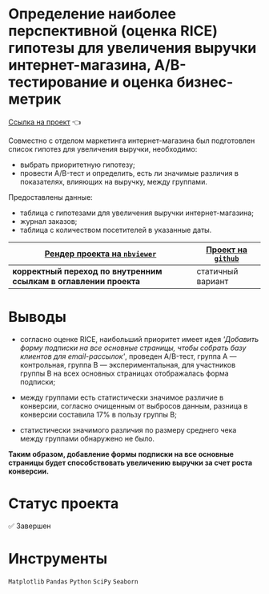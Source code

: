 # Определение наиболее перспективной (оценка RICE) гипотезы для увеличения выручки интернет-магазина, A/B-тестирование и оценка бизнес-метрик

[Ссылка на проект](https://nbviewer.org/github/anapon-DA/projects/blob/main/Hypotheses%20Prioritization%20and%20AB-testing%20to%20Increase%20Online%20Store%20Revenue/AB-tests%20for%20subscription%20form%20with%20RICE%20prioritization.ipynb) :point_left:

Совместно с отделом маркетинга интернет-магазина был подготовлен список гипотез для увеличения выручки, необходимо:

- выбрать приоритетную гипотезу;
- провести A/B-тест и определить, есть ли значимые различия в показателях, влияющих на выручку, между группами.

Предоставлены данные:

- таблица с гипотезами для увеличения выручки интернет-магазина;
- журнал заказов;
- таблица с количеством посетителей в указанные даты.

| [Рендер проекта на `nbviewer`](https://nbviewer.org/github/anapon-DA/projects/blob/main/Hypotheses%20Prioritization%20and%20AB-testing%20to%20Increase%20Online%20Store%20Revenue/AB-tests%20for%20subscription%20form%20with%20RICE%20prioritization.ipynb) | [Проект на `github`](https://github.com/anapon-DA/projects/blob/main/Hypotheses%20Prioritization%20and%20AB-testing%20to%20Increase%20Online%20Store%20Revenue/AB-tests%20for%20subscription%20form%20with%20RICE%20prioritization.ipynb) |
| --- | --- |
| **корректный переход по внутренним ссылкам в оглавлении проекта** | статичный вариант |

# Выводы

- согласно оценке RICE, наибольший приоритет имеет идея *'Добавить форму подписки на все основные страницы, чтобы собрать базу клиентов для email-рассылок'*, проведен A/B-тест, группа A — контрольная, группа B — экспериментальная, для участников группы B на всех основных страницах отображалась форма подписки;

- между группами есть статистически значимое различие в конверсии, согласно очищенным от выбросов данным, разница в конверсии составила 17% в пользу группы B;

- статистически значимого различия по размеру среднего чека между группами обнаружено не было.

**Таким образом, добавление формы подписки на все основные страницы будет способствовать увеличению выручки за счет роста конверсии.**

# Статус проекта

:white_check_mark: Завершен

# Инструменты

`Matplotlib`
`Pandas`
`Python`
`SciPy`
`Seaborn`
